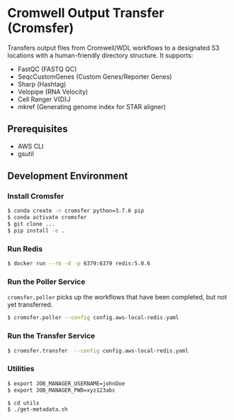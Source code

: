 # Cromwell Output Transfer (Cromsfer)

Transfers output files from Cromwell/WDL workflows to a designated S3 locations with a human-friendly directory structure. It supports:

- FastQC (FASTQ QC)
- SeqcCustomGenes (Custom Genes/Reporter Genes)
- Sharp (Hashtag)
- Velopipe (RNA Velocity)
- Cell Ranger V(D)J
- mkref (Generating genome index for STAR aligner)

## Prerequisites

- AWS CLI
- gsutil

## Development Environment

### Install Cromsfer

```bash
$ conda create -n cromsfer python=3.7.6 pip
$ conda activate cromsfer
$ git clone ...
$ pip install -e .
```

### Run Redis

```bash
$ docker run --rm -d -p 6379:6379 redis:5.0.6
```

### Run the Poller Service

`cromsfer.poller` picks up the workflows that have been completed, but not yet transferred.

```bash
$ cromsfer.poller --config config.aws-local-redis.yaml
```

### Run the Transfer Service

```bash
$ cromsfer.transfer  --config config.aws-local-redis.yaml
```

### Utilities

```bash
$ export JOB_MANAGER_USERNAME=johnDoe
$ export JOB_MANAGER_PWD=xyz123abc
```

```bash
$ cd utils
$ ./get-metadata.sh
```
